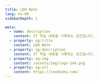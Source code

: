 ```yaml
---
title: LDH Note
lang: ko-KR
sidebarDepth: 1

meta:
  - name: description
    content: IT 학습 내용을 기록하는 공간입니다.
  - property: og:title
    content: LDH Note
  - property: og:description
    content: IT 학습 내용을 기록하는 공간입니다.
  - property: og:img
    content: /assets/img/logo-144.png
  - property: og:url
    content: https://leedooho.com/
---
```


<Portfolio />

<br>
